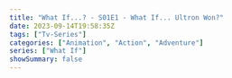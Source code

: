 ```yaml
---
title: "What If...? - S01E1 - What If... Ultron Won?"
date: 2023-09-14T19:58:35Z
tags: ["Tv-Series"]
categories: ["Animation", "Action", "Adventure"]
series: ["What If"]
showSummary: false
---
```


  <mux-player stream-type="on-demand"
  src="https://kp3d-my.sharepoint.com/personal/ryoo_kp3d_onmicrosoft_com/_layouts/15/download.aspx?share=EfTpPsnEKYJEkipQcuZzXzwB-_osEBzeiIzVOGhHAAw4PQ" metadata-video-title="What If...? - S01E1 - What If... Ultron Won?" prefer-playback="mse" controls>
 
  </mux-player>
  
  
  <script src="https://cdn.jsdelivr.net/npm/@mux/mux-player"></script>
  
   <script id="VVVG1yZ5E8rVFeZO5DnJAKpudit2yxlHlVJJVKOheLU" type="application/ld+json">
 {
  "@context": "https://schema.org/",
  "@type": "VideoObject",
  "name": "What If...? - S01E1 - What If... Ultron Won?",
  "contentUrl": "https://stream.mux.com/VVVG1yZ5E8rVFeZO5DnJAKpudit2yxlHlVJJVKOheLU.m3u8",
  "thumbnailUrl": "https://www.themoviedb.org/t/p/original/rsXvPMXywgPPiylJHVL1q29x7J6.jpg?width=314&fit_mode=preserve&time=25",
  "uploadDate": "2023-09-14T19:58:35Z",
}

</script>


